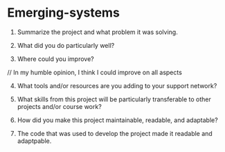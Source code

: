 # Emerging-systems

1. Summarize the project and what problem it was solving.
2. What did you do particularly well?

3. Where could you improve?

// In my humble opinion, I think I could improve on all aspects

4. What tools and/or resources are you adding to your support network?

5. What skills from this project will be particularly transferable to other projects and/or course work?

6. How did you make this project maintainable, readable, and adaptable?

7. The code that was used to develop the project made it readable and adaptpable.
